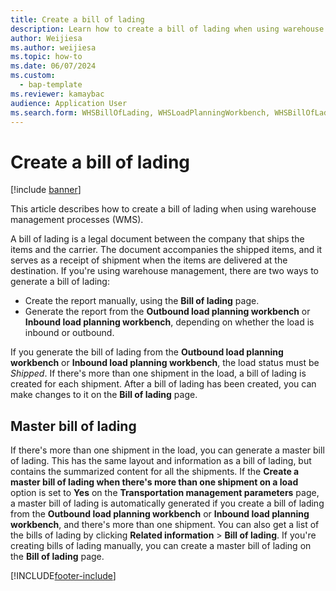 ```yaml
---
title: Create a bill of lading
description: Learn how to create a bill of lading when using warehouse management processes (WMS), including an outline on a master bill of lading.  
author: Weijiesa
ms.author: weijiesa
ms.topic: how-to
ms.date: 06/07/2024
ms.custom: 
  - bap-template
ms.reviewer: kamaybac
audience: Application User
ms.search.form: WHSBillOfLading, WHSLoadPlanningWorkbench, WHSBillOfLadingCarrier, WHSBillOfLadingOrder, WHSOutboundLoadPlanningWorkbench, WHSInboundLoadPlanningWorkbench
---
```


# Create a bill of lading

[!include [banner](../includes/banner.md)]

This article describes how to create a bill of lading when using warehouse management processes (WMS).  

A bill of lading is a legal document between the company that ships the items and the carrier. The document accompanies the shipped items, and it serves as a receipt of shipment when the items are delivered at the destination. If you're using warehouse management, there are two ways to generate a bill of lading:

- Create the report manually, using the **Bill of lading** page.
- Generate the report from the **Outbound load planning workbench** or **Inbound load planning workbench**, depending on whether the load is inbound or outbound.

If you generate the bill of lading from the **Outbound load planning workbench** or **Inbound load planning workbench**, the load status must be *Shipped*. If there's more than one shipment in the load, a bill of lading is created for each shipment. After a bill of lading has been created, you can make changes to it on the **Bill of lading** page.

## Master bill of lading

If there's more than one shipment in the load, you can generate a master bill of lading. This has the same layout and information as a bill of lading, but contains the summarized content for all the shipments. If the **Create a master bill of lading when there's more than one shipment on a load** option is set to **Yes** on the **Transportation management parameters** page, a master bill of lading is automatically generated if you create a bill of lading from the **Outbound load planning workbench** or **Inbound load planning workbench**, and there's more than one shipment. You can also get a list of the bills of lading by clicking **Related information** &gt; **Bill of lading**. If you're creating bills of lading manually, you can create a master bill of lading on the **Bill of lading** page.

[!INCLUDE[footer-include](../../includes/footer-banner.md)]
